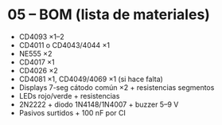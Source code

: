 # 05 – BOM (lista de materiales)
- CD4093 ×1–2
- CD4011 o CD4043/4044 ×1
- NE555 ×2
- CD4017 ×1
- CD4026 ×2
- CD4081 ×1, CD4049/4069 ×1 (si hace falta)
- Displays 7-seg cátodo común ×2 + resistencias segmentos
- LEDs rojo/verde + resistencias
- 2N2222 + diodo 1N4148/1N4007 + buzzer 5–9 V
- Pasivos surtidos + 100 nF por CI
